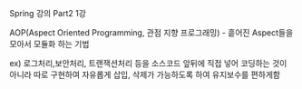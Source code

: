 Spring 강의 Part2 1강

AOP(Aspect Oriented Programming, 관점 지향 프로그래밍) - 흩어진 Aspect들을 모아서 모듈화 하는 기법

ex) 로그처리,보안처리, 트랜잭션처리 등을 소스코드 앞뒤에 직접 넣어 코딩하는 것이 아니라 따로 구현하여 자유롭게 삽입, 삭제가 가능하도록 하여 유지보수를 편하게함

